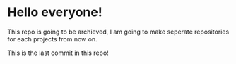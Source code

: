 # Hello everyone!

This repo is going to be archieved, I am going to make seperate repositories for each projects from now on. 

This is the last commit in this repo!